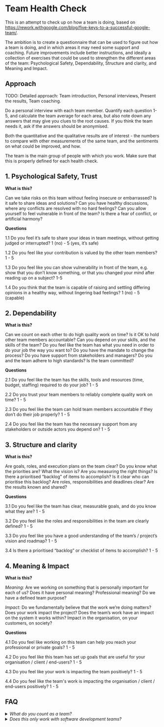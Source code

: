 # Team Health Check #
This is an attempt to check up on how a team is doing, based on https://rework.withgoogle.com/blog/five-keys-to-a-successful-google-team/. 

The ambition is to create a questionnaire that can be used to figure out how a team is doing, and in which areas it may need some support and coaching. Future improvements include better instructions, and ideally a collection of exercises that could be used to strengthen the different areas of the team: Psychological Safety, Dependability, Structure and clarity, and Meaning and Impact.

## Approach
TODO: Detailed approach: Team introduction, Personal interviews, Present the results, Team coaching.

Do a personal interview with each team member. Quantify each question 1-5, and calculate the team average for each area, but also note down any answers that may give you clues to the root causes. If you think the team needs it, ask if the answers should be anonymised.

Both the quantitative and the qualitative results are of interest - the numbers to compare with other measurements of the same team, and the sentiments on what could be improved, and how.

The team is the main group of people with which you work. Make sure that this is properly defined for each health check.

## 1. Psychological Safety, Trust
**What is this?**

Can we take risks on this team without feeling insecure or embarrassed? Is it safe to share ideas and solutions? Can you have healthy discussions, where any conflicts are resolved with no hard feelings? Can you allow yourself to feel vulnerable in front of the team? Is there a fear of conflict, or artificial harmony?

**Questions**

1.1 Do you feel it’s safe to share your ideas in team meetings, without getting judged or interrupted? 1 (no) - 5 (yes, it’s safe)

1.2 Do you feel like your contribution is valued by the other team members? 1 - 5

1.3 Do you feel like you can show vulnerability in front of the team, e.g. show that you don’t know something, or that you changed your mind after reading up on a subject? 1-5 

1.4 Do you think that the team is capable of raising and settling differing opinions in a healthy way, without lingering bad feelings? 1 (no) - 5 (capable)

## 2. Dependability
**What is this?**

Can we count on each other to do high quality work on time?
Is it OK to hold other team members accountable? Can you depend on your skills, and the skills of the team? Do you feel like the team has what you need in order to do your job the way you want to? Do you have the mandate to change the process? Do you have support from stakeholders and managers? Do you and the team adhere to high standards? Is the team committed?

**Questions**

2.1 Do you feel like the team has the skills, tools and resources (time, budget, staffing) required to do your job? 1 - 5

2.2 Do you trust your team members to reliably complete quality work on time? 1 - 5

2.3 Do you feel like the team can hold team members accountable if they don’t do their job properly? 1 - 5

2.4 Do you feel like the team has the necessary support from any stakeholders or outside actors you depend on? 1 - 5

## 3. Structure and clarity
**What is this?**

Are goals, roles, and execution plans on the team clear?
Do you know what the priorities are? What the vision is? Are you measuring the right things? Is there a prioritised “backlog" of items to accomplish? Is it clear who can prioritise this backlog? Are roles, responsibilities and deadlines clear? Are the results known and shared?

**Questions**

3.1 Do you feel like the team has clear, measurable goals, and do you know what they are? 1 - 5

3.2 Do you feel like the roles and responsibilities in the team are clearly defined? 1 - 5

3.3 Do you feel like you have a good understanding of the team’s / project’s vision and roadmap? 1 - 5

3.4 Is there a prioritised “backlog” or checklist of items to accomplish? 1 - 5

## 4. Meaning & Impact
**What is this?**

_Meaning:_ Are we working on something that is personally important for each of us?
Does it have personal meaning? Professional meaning? Do we have a defined team purpose?

_Impact:_ Do we fundamentally believe that the work we’re doing matters?
Does your work impact the project? Does the team’s work have an impact on the system it works within? Impact in the organisation, on your customers, on society?

**Questions**

4.1 Do you feel like working on this team can help you reach your professional or private goals? 1 - 5

4.2 Do you feel like this team has set up goals that are useful for your organisation / client / end-users? 1 - 5

4.3 Do you feel like your work is impacting the team positively? 1 - 5

4.4 Do you feel like the team's work is impacting the organisation / client / end-users positively? 1 - 5

## FAQ
<details><summary><i>What do you count as a team?</i></summary>
<p>
  Good question! Blah, blah.
</p>
</details>

<details><summary><i>Does this only work with software development teams?</i></summary>
<p>
  I've tried to make the questions broad enough to work with any team, but you may have to adapt them a bit depending on what the team in question uses e.g. to keep track of the work that they need to do.
</p>
</details>

